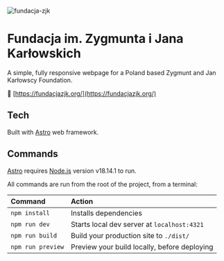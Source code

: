 ![fundacja-zjk](https://github.com/przezsamoha/fundacja_zjk/assets/99020665/76882eeb-2d84-4f22-946f-efcb3741702d)

# Fundacja im. Zygmunta i Jana Karłowskich

A simple, fully responsive webpage for a Poland based Zygmunt and Jan Karłowscy Foundation.

🔗 [https://fundacjazjk.org/](https://fundacjazjk.org/)

## Tech

Built with [Astro](https://docs.astro.build/en/getting-started/) web framework.

## Commands

[Astro](https://vitejs.dev/guide/#scaffolding-your-first-vite-project) requires [Node.js](https://nodejs.org/en/) version v18.14.1 to run.

All commands are run from the root of the project, from a terminal:

| Command           | Action                                       |
| :---------------- | :------------------------------------------- |
| `npm install`     | Installs dependencies                        |
| `npm run dev`     | Starts local dev server at `localhost:4321`  |
| `npm run build`   | Build your production site to `./dist/`      |
| `npm run preview` | Preview your build locally, before deploying |